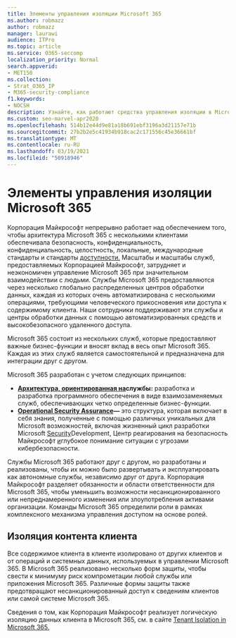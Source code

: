 ```yaml
---
title: Элементы управления изоляции Microsoft 365
ms.author: robmazz
author: robmazz
manager: laurawi
audience: ITPro
ms.topic: article
ms.service: O365-seccomp
localization_priority: Normal
search.appverid:
- MET150
ms.collection:
- Strat_O365_IP
- M365-security-compliance
f1.keywords:
- NOCSH
description: Узнайте, как работают средства управления изоляции в Microsoft 365, что позволяет службам работать или оставаться автономными по мере необходимости.
ms.custom: seo-marvel-apr2020
ms.openlocfilehash: 514b12e44d9e81a18b691ebf3196a3d21157e71b
ms.sourcegitcommit: 27b2b2e5c41934b918cac2c171556c45e36661bf
ms.translationtype: MT
ms.contentlocale: ru-RU
ms.lasthandoff: 03/19/2021
ms.locfileid: "50918946"
---
```

# <a name="microsoft-365-isolation-controls"></a>Элементы управления изоляции Microsoft 365 

Корпорация Майкрософт непрерывно работает над обеспечением того, чтобы архитектура Microsoft 365 с несколькими клиентами обеспечивала безопасность, конфиденциальность, конфиденциальность, целостность, локальные, международные стандарты и стандарты [доступности.](https://www.microsoft.com/TrustCenter/Compliance?service=Office#Icons) Масштабы и масштабы служб, предоставляемых Корпорацией Майкрософт, затрудняет и неэкономичен управление Microsoft 365 при значительном взаимодействии с людьми. Службы Microsoft 365 предоставляются через несколько глобально распределенных центров обработки данных, каждая из которых очень автоматизирована с несколькими операциями, требующими человеческого прикосновения или доступа к содержимому клиента. Наши сотрудники поддерживают эти службы и центры обработки данных с помощью автоматизированных средств и высокобезопасного удаленного доступа. 

Microsoft 365 состоит из нескольких служб, которые предоставляют важные бизнес-функции и вносят вклад в весь опыт Microsoft 365. Каждая из этих служб является самостоятельной и предназначена для интеграции друг с другом.

Microsoft 365 разработан с учетом следующих принципов:

 - **[Архитектура, ориентированная на](/previous-versions/aa480021(v=msdn.10))службы:** разработка и разработка программного обеспечения в виде взаимозаменяемых служб, обеспечивающих четко определенные бизнес-функции.
 - **[Operational Security Assurance](https://www.microsoft.com/download/details.aspx?id=40872)—** это структура, которая включает в себя знания, полученные с помощью различных уникальных для Microsoft возможностей, включая жизненный цикл разработки Microsoft [Security](https://www.microsoft.com/sdl/default.aspx)Development, Центр реагирования на безопасность Майкрософт [и](https://technet.microsoft.com/library/dn440717.aspx)глубокое понимание ситуации с угрозами кибербезопасности.

Службы Microsoft 365 работают друг с другом, но разработаны и реализованы, чтобы их можно было развертывать и эксплуатировать как автономные службы, независимо друг от друга. Корпорация Майкрософт разделяет обязанности и области ответственности для Microsoft 365, чтобы уменьшить возможности несанкционированного или непреднамеренного изменения или злоупотребления активами организации. Команды Microsoft 365 определили роли в рамках комплексного механизма управления доступом на основе ролей.

## <a name="customer-content-isolation"></a>Изоляция контента клиента

Все содержимое клиента в клиенте изолировано от других клиентов и от операций и системных данных, используемых в управлении Microsoft 365. В Microsoft 365 реализовано несколько форм защиты, чтобы свести к минимуму риск компрометации любой службы или приложения Microsoft 365. Различные формы защиты также предотвращают несанкционированный доступ к сведениям клиентов или самой системе Microsoft 365.

Сведения о том, как Корпорация Майкрософт реализует логическую изоляцию данных клиента в Microsoft 365, см. в сайте [Tenant Isolation in Microsoft 365.](microsoft-365-tenant-isolation-overview.md)